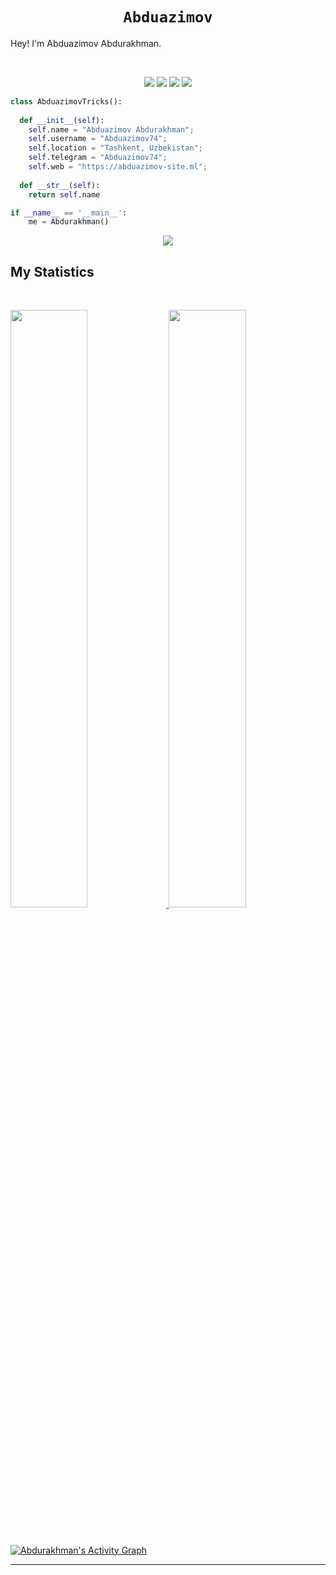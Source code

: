 <h1 align="center">
  <code>Abduazimov</code>
</h1>

Hey! I'm Abduazimov Abdurakhman.

<br>

<p>
<div align="center">
  <img src="https://img.shields.io/badge/-HTML-c58545?style=for-the-badge&logo=html5&logoColor=c58545&labelColor=282828">
  <img src="https://img.shields.io/badge/-CSS-d1a01f?style=for-the-badge&logo=css3&logoColor=d1a01f&labelColor=282828">
  <img src="https://img.shields.io/badge/-JS-F7DF1E?style=for-the-badge&logo=js3&logoColor=F7DF1E&labelColor=282828">
  <img src="https://img.shields.io/badge/-REACT-61DAFB?style=for-the-badge&logo=react3&logoColor=61DAFB&labelColor=282828">
</div>
</p>

```python
class AbduazimovTricks():
    
  def __init__(self):
    self.name = "Abduazimov Abdurakhman";
    self.username = "Abduazimov74";
    self.location = "Tashkent, Uzbekistan";
    self.telegram = "Abduazimov74";
    self.web = "https://abduazimov-site.ml";
  
  def __str__(self):
    return self.name

if __name__ == '__main__':
    me = Abdurakhman()
```

<div align="center">
  <a href="https://open.spotify.com/user/3167hattx3gneu2abr66z5ajxybq">
    <img src="https://readme-spotify-tingz.vercel.app/api/now-playing">
  </a>
</div>

<!--
<div align="center">
  <a href="https://open.spotify.com/user/6s6pbtefezpookh8gwnkko15v">
    <img src="https://spotify-readme-theta-virid.vercel.app/api?scan=true&theme=dark" width="240px">
  </a>
</div>
-->

## My Statistics

<br/>
<p align="left">
  <a href="https://abduazimov-site.ml">
  <img width="49.5%" src="https://github-readme-stats.vercel.app/api?username=abdurakhman-uz&show_icons=true&theme=gruvbox&hide_border=true" />
    <img width="49.5%" src="https://github-readme-streak-stats.herokuapp.com/?user=abdurakhman-uz&theme=gruvbox&hide_border=true" />
  </a>
</p>
<br>

[![Abdurakhman's Activity Graph](https://activity-graph.herokuapp.com/graph?username=Abdurakhman-UZ&custom_title=Abdurakhman-UZ%20Trips's%20Contribution%20Graph&theme=gruvbox&bg_color=282828&hide_border=true&line=d1a01f&point=c58545)](https://abhigyantrips.dev)

------
